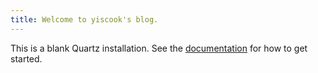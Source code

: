 ```yaml
---
title: Welcome to yiscook's blog.
---
```


This is a blank Quartz installation.
See the [documentation](https://quartz.jzhao.xyz) for how to get started.